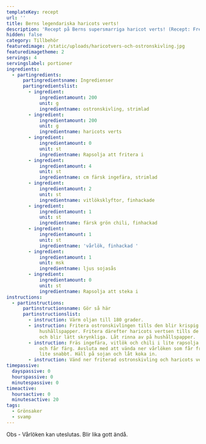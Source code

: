 ```yaml
---
templateKey: recept
url: ''
title: Berns legendariska haricots verts!
description: 'Recept på Berns supersmarriga haricot verts! (Recept: Fredrik Krook)'
hidden: false
category: Tillbehör
featuredimage: /static/uploads/haricotvers-och-ostronskivling.jpg
featuredimagetheme: 2
servings: 4
servingslabel: portioner
ingredients:
  - partingredients:
      partingredientsname: Ingredienser
      partingredientslist:
        - ingredient:
            ingredientamount: 200
            unit: g
            ingredientname: ostronskivling, strimlad
        - ingredient:
            ingredientamount: 200
            unit: g
            ingredientname: haricots verts
        - ingredient:
            ingredientamount: 0
            unit: st
            ingredientname: Rapsolja att fritera i
        - ingredient:
            ingredientamount: 4
            unit: st
            ingredientname: cm färsk ingefära, strimlad
        - ingredient:
            ingredientamount: 2
            unit: st
            ingredientname: vitlöksklyftor, finhackade
        - ingredient:
            ingredientamount: 1
            unit: st
            ingredientname: färsk grön chili, finhackad
        - ingredient:
            ingredientamount: 1
            unit: st
            ingredientname: 'vårlök, finhackad '
        - ingredient:
            ingredientamount: 1
            unit: msk
            ingredientname: ljus sojasås
        - ingredient:
            ingredientamount: 0
            unit: st
            ingredientname: Rapsolja att steka i
instructions:
  - partinstructions:
      partinstructionsname: Gör så här
      partinstructionslist:
        - instruction: Värm oljan till 180 grader.
        - instruction: Fritera ostronskivlingen tills den blir krispig. Låt rinna av på
            hushållspapper. Fritera därefter haricots vertsen tills de får färg
            och blir lätt skrynkliga. Låt rinna av på hushållspapper.
        - instruction: Fräs ingefära, vitlök och chili i lite rapsolja tills allt mjuknar
            och får färg. Avsluta med att vända ner vårlöken som får fräsa med
            lite snabbt. Häll på sojan och låt koka in.
        - instruction: Vänd ner friterad ostronskivling och haricots verts. Servera genast.
timepassive:
  dayspassive: 0
  hourspassive: 0
  minutespassive: 0
timeactive:
  hoursactive: 0
  minutesactive: 20
tags:
  - Grönsaker
  - svamp
---
```


O﻿bs - Vårlöken kan uteslutas. Blir lika gott ändå.
